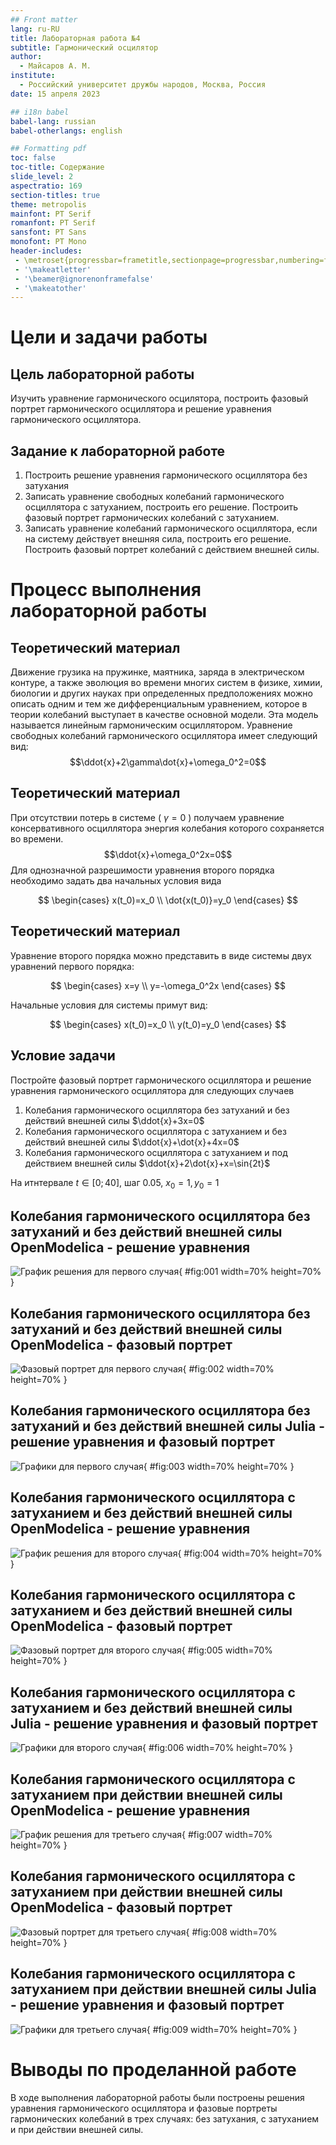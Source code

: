 ```yaml
---
## Front matter
lang: ru-RU
title: Лабораторная работа №4
subtitle: Гармонический осцилятор
author:
  - Майсаров А. М.
institute:
  - Российский университет дружбы народов, Москва, Россия
date: 15 апреля 2023

## i18n babel
babel-lang: russian
babel-otherlangs: english

## Formatting pdf
toc: false
toc-title: Содержание
slide_level: 2
aspectratio: 169
section-titles: true
theme: metropolis
mainfont: PT Serif
romanfont: PT Serif
sansfont: PT Sans
monofont: PT Mono
header-includes:
 - \metroset{progressbar=frametitle,sectionpage=progressbar,numbering=fraction}
 - '\makeatletter'
 - '\beamer@ignorenonframefalse'
 - '\makeatother'
---
```


# Цели и задачи работы

## Цель лабораторной работы

Изучить уравнение гармонического осцилятора, построить фазовый портрет гармонического осциллятора и решение уравнения гармонического осциллятора.

## Задание к лабораторной работе

1.	Построить решение уравнения гармонического осциллятора без затухания
2.	Записать уравнение свободных колебаний гармонического осциллятора с затуханием, построить его решение. Построить фазовый портрет гармонических колебаний с затуханием.
3.	Записать уравнение колебаний гармонического осциллятора, если на систему действует внешняя сила, построить его решение. Построить фазовый портрет колебаний с действием внешней силы.

# Процесс выполнения лабораторной работы

## Теоретический материал 

Движение грузика на пружинке, маятника, заряда в электрическом контуре, а также эволюция во времени многих систем в физике, химии, биологии и других науках при определенных предположениях можно описать одним и тем же дифференциальным уравнением, которое в теории колебаний выступает в качестве основной модели. Эта модель называется линейным гармоническим осциллятором.
Уравнение свободных колебаний гармонического осциллятора имеет следующий вид:
$$\ddot{x}+2\gamma\dot{x}+\omega_0^2=0$$

## Теоретический материал 

При отсутствии потерь в системе ( $\gamma=0$ ) получаем уравнение консервативного осциллятора энергия колебания которого сохраняется во времени.
$$\ddot{x}+\omega_0^2x=0$$
Для однозначной разрешимости уравнения второго порядка необходимо задать два начальных условия вида
 
$$
 \begin{cases}
	x(t_0)=x_0
	\\   
	\dot{x(t_0)}=y_0
 \end{cases}
$$

## Теоретический материал 

Уравнение второго порядка можно представить в виде системы двух уравнений первого порядка:

$$
 \begin{cases}
	x=y
	\\   
	y=-\omega_0^2x
 \end{cases}
$$

Начальные условия для системы примут вид:

$$
 \begin{cases}
	x(t_0)=x_0
	\\   
	y(t_0)=y_0
 \end{cases}
$$


## Условие задачи

Постройте фазовый портрет гармонического осциллятора и решение уравнения гармонического осциллятора для следующих случаев 

1. Колебания гармонического осциллятора без затуханий и без действий внешней
силы $\ddot{x}+3x=0$
2. Колебания гармонического осциллятора c затуханием и без действий внешней
силы $\ddot{x}+\dot{x}+4x=0$
3. Колебания гармонического осциллятора c затуханием и под действием внешней
силы $\ddot{x}+2\dot{x}+x=\sin{2t}$

На итнтервале $t \in [ 0;40 ]$, шаг 0.05, $x_0=1, y_0=1$


## Колебания гармонического осциллятора без затуханий и без действий внешней силы OpenModelica - решение уравнения

![График решения для первого случая](image/lab4_1_mo.png){ #fig:001 width=70% height=70% }

## Колебания гармонического осциллятора без затуханий и без действий внешней силы OpenModelica - фазовый портрет

![Фазовый портрет для первого случая](image/lab4_1_mof.png){ #fig:002 width=70% height=70% }

## Колебания гармонического осциллятора без затуханий и без действий внешней силы Julia - решение уравнения и фазовый портрет

![Графики для первого случая](image/lab4_1_jl.png){ #fig:003 width=70% height=70% }

## Колебания гармонического осциллятора с затуханием и без действий внешней силы OpenModelica - решение уравнения

![График решения для второго случая](image/lab4_2_mo.png){ #fig:004 width=70% height=70% }

## Колебания гармонического осциллятора с затуханием и без действий внешней силы OpenModelica - фазовый портрет

![Фазовый портрет для второго случая](image/lab4_2_mof.png){ #fig:005 width=70% height=70% }

## Колебания гармонического осциллятора с затуханием и без действий внешней силы Julia - решение уравнения и фазовый портрет

![Графики для второго случая](image/lab4_2_jl.png){ #fig:006 width=70% height=70% }

## Колебания гармонического осциллятора с затуханием при действии внешней силы OpenModelica - решение уравнения

![График решения для третьего случая](image/lab4_3_mo.png){ #fig:007 width=70% height=70% }

## Колебания гармонического осциллятора с затуханием при действии внешней силы OpenModelica - фазовый портрет

![Фазовый портрет для третьего случая](image/lab4_3_mof.png){ #fig:008 width=70% height=70% }

## Колебания гармонического осциллятора с затуханием при действии внешней силы Julia - решение уравнения и фазовый портрет

![Графики для третьего случая](image/lab4_3_jl.png){ #fig:009 width=70% height=70% }

# Выводы по проделанной работе

В ходе выполнения лабораторной работы были построены решения уравнения гармонического осциллятора и фазовые портреты гармонических колебаний в трех случаях: без затухания, с затуханием и при действии внешней силы.
